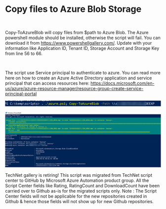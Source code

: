 ﻿Copy files to Azure Blob Storage
================================

            

 

Copy-ToAzureBlob will copy files from $path to Azure Blob. The Azure powershell module should be installed, otherwise the script will fail. You can download it from https://www.powershellgallery.com/.
Update with your information like Application ID, Tenant ID, Storage Account and Storage Key from line 56 to 66.



 






The script use Service principal to authenticate to azure. You can read more here on how to create an Azure Active Directory application and service principal that can access resources here: https://docs.microsoft.com/en-us/azure/azure-resource-manager/resource-group-create-service-principal-portal










![Image](https://github.com/azureautomation/copy-files-to-azure-blob-storage/raw/master/azure2.png)


![Image](https://github.com/azureautomation/copy-files-to-azure-blob-storage/raw/master/azure.png)


        
    
TechNet gallery is retiring! This script was migrated from TechNet script center to GitHub by Microsoft Azure Automation product group. All the Script Center fields like Rating, RatingCount and DownloadCount have been carried over to Github as-is for the migrated scripts only. Note : The Script Center fields will not be applicable for the new repositories created in Github & hence those fields will not show up for new Github repositories.
